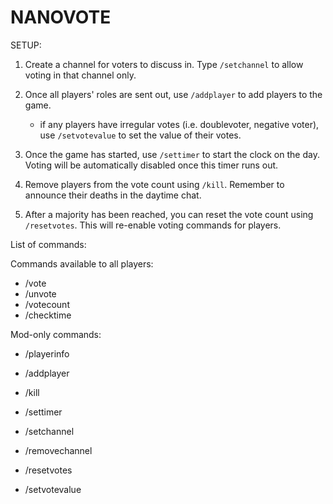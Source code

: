 # NANOVOTE



SETUP:

1. Create a channel for voters to discuss in. Type `/setchannel` to allow voting in that channel only.

2. Once all players' roles are sent out, use `/addplayer` to add players to the game.
    - if any players have irregular votes (i.e. doublevoter, negative voter), use `/setvotevalue` to set the value of their votes.

3. Once the game has started, use `/settimer` to start the clock on the day. Voting will be automatically disabled once this timer runs out.

4. Remove players from the vote count using `/kill`. Remember to announce their deaths in the daytime chat.

5. After a majority has been reached, you can reset the vote count using `/resetvotes`. This will re-enable voting commands for players.


List of commands:

Commands available to all players:
- /vote
- /unvote
- /votecount
- /checktime

Mod-only commands:
- /playerinfo

- /addplayer

- /kill

- /settimer

- /setchannel

- /removechannel

- /resetvotes

- /setvotevalue
